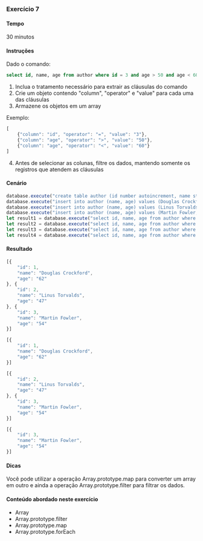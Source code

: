### Exercício 7

#### Tempo
30 minutos

#### Instruções

Dado o comando:

```sql
select id, name, age from author where id = 3 and age > 50 and age < 60
```

1. Inclua o tratamento necessário para extrair as cláusulas do comando
2. Crie um objeto contendo "column", "operator" e "value" para cada uma das cláusulas
3. Armazene os objetos em um array

Exemplo:

```javascript
[
	{"column": "id", "operator": "=", "value": "3"},
	{"column": "age", "operator": ">", "value": "50"},
	{"column": "age", "operator": "<", "value": "60"}
]
```

4. Antes de selecionar as colunas, filtre os dados, mantendo somente os registros que atendem as cláusulas

#### Cenário

```javascript
database.execute("create table author (id number autoincrement, name string, age number, city string, state string, country string)");
database.execute("insert into author (name, age) values (Douglas Crockford, 62)");
database.execute("insert into author (name, age) values (Linus Torvalds, 47)");
database.execute("insert into author (name, age) values (Martin Fowler, 54)");
let result1 = database.execute("select id, name, age from author where id = 1");
let result2 = database.execute("select id, name, age from author where id = 1");
let result3 = database.execute("select id, name, age from author where id < 60");
let result4 = database.execute("select id, name, age from author where age > 50 and age < 60");
```

#### Resultado


```javascript
[{
	"id": 1,
	"name": "Douglas Crockford",
	"age": "62"
}, {
	"id": 2,
	"name": "Linus Torvalds",
	"age": "47"
}, {
	"id": 3,
	"name": "Martin Fowler",
	"age": "54"
}]
```

```javascript
[{
	"id": 1,
	"name": "Douglas Crockford",
	"age": "62"
}]
```

```javascript
[{
	"id": 2,
	"name": "Linus Torvalds",
	"age": "47"
}, {
	"id": 3,
	"name": "Martin Fowler",
	"age": "54"
}]
```

```javascript
[{
	"id": 3,
	"name": "Martin Fowler",
	"age": "54"
}]
```

#### Dicas

Você pode utilizar a operação Array.prototype.map para converter um array em outro e ainda a operação Array.prototype.filter para filtrar os dados.

#### Conteúdo abordado neste exercício

* Array
* Array.prototype.filter
* Array.prototype.map
* Array.prototype.forEach